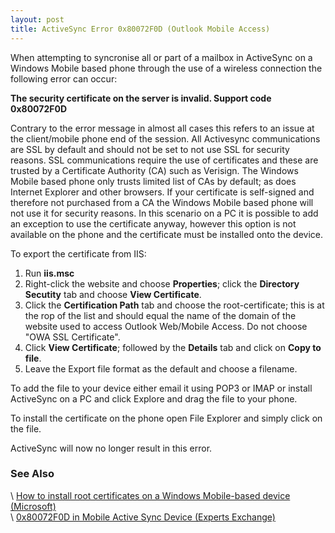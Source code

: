 ```yaml
---
layout: post 
title: ActiveSync Error 0x80072F0D (Outlook Mobile Access)
---
```


When attempting to syncronise all or part of a mailbox in ActiveSync on
a Windows Mobile based phone through the use of a wireless connection
the following error can occur:

**The security certificate on the server is invalid. Support code
0x80072F0D**

Contrary to the error message in almost all cases this refers to an
issue at the client/mobile phone end of the session. All Activesync
communications are SSL by default and should not be set to not use SSL
for security reasons. SSL communications require the use of certificates
and these are trusted by a Certificate Authority (CA) such as Verisign.
The Windows Mobile based phone only trusts limited list of CAs by
default; as does Internet Explorer and other browsers. If your
certificate is self-signed and therefore not purchased from a CA the
Windows Mobile based phone will not use it for security reasons. In this
scenario on a PC it is possible to add an exception to use the
certificate anyway, however this option is not available on the phone
and the certificate must be installed onto the device.

To export the certificate from IIS:

1.  Run **iis.msc**
2.  Right-click the website and choose **Properties**; click the
    **Directory Secutity** tab and choose **View Certificate**.
3.  Click the **Certification Path** tab and choose the
    root-certificate; this is at the rop of the list and should equal
    the name of the domain of the website used to access Outlook
    Web/Mobile Access. Do not choose \"OWA SSL Certificate\".
4.  Click **View Certificate**; followed by the **Details** tab and
    click on **Copy to file**.
5.  Leave the Export file format as the default and choose a filename.

To add the file to your device either email it using POP3 or IMAP or
install ActiveSync on a PC and click Explore and drag the file to your
phone.

To install the certificate on the phone open File Explorer and simply
click on the file.

ActiveSync will now no longer result in this error.

### See Also

\     [How to install root certificates on a Windows Mobile-based device
(Microsoft)](http://support.microsoft.com/kb/915840/en-us)\
\     [0x80072F0D in Mobile Active Sync Device (Experts
Exchange)](http://www.experts-exchange.com/Networking/Email_Groupware/Exchange_Server/Q_21905403.html)
